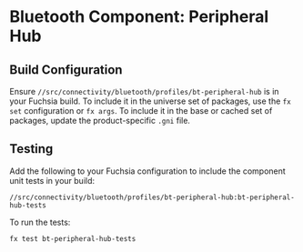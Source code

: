 # Bluetooth Component: Peripheral Hub

## Build Configuration

Ensure `//src/connectivity/bluetooth/profiles/bt-peripheral-hub` is in your Fuchsia build. To
include it in the universe set of packages, use the `fx set` configuration or `fx args`. To include
it in the base or cached set of packages, update the product-specific `.gni` file.

## Testing

Add the following to your Fuchsia configuration to include the component unit tests in your build:

`//src/connectivity/bluetooth/profiles/bt-peripheral-hub:bt-peripheral-hub-tests`

To run the tests:

```
fx test bt-peripheral-hub-tests
```
